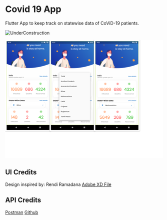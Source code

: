 # Covid 19 App

Flutter App to keep track on statewise data of CoViD-19 patients.

![UnderConstruction](https://img.shields.io/badge/UnderConstruction-YES-brightgreen)

<img src="https://raw.githubusercontent.com/amartyaa/CovidIndiaApp/master/assets/images/collage.png" >

## UI Credits
Design inspired by: Rendi Ramadana [Adobe XD File](https://www.uplabs.com/posts/coronavirus-information-concept)

## API Credits
[Postman](https://documenter.getpostman.com/view/10724784/SzYXXKmA?version=latest)
[Github](https://github.com/amodm/api-covid19-in)
